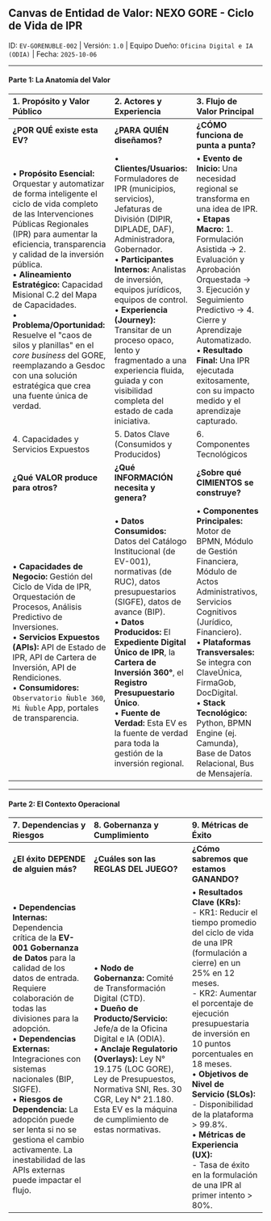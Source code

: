 ## Canvas de Entidad de Valor: NEXO GORE - Ciclo de Vida de IPR

ID: `EV-GORENUBLE-002` | Versión: `1.0` | Equipo Dueño: `Oficina Digital e IA (ODIA)` | Fecha: `2025-10-06`

---

#### Parte 1: La Anatomía del Valor

| 1. Propósito y Valor Público | 2. Actores y Experiencia | 3. Flujo de Valor Principal |
| :--- | :--- | :--- |
| **¿POR QUÉ existe esta EV?** | **¿PARA QUIÉN diseñamos?** | **¿CÓMO funciona de punta a punta?** |
| • **Propósito Esencial:** Orquestar y automatizar de forma inteligente el ciclo de vida completo de las Intervenciones Públicas Regionales (IPR) para aumentar la eficiencia, transparencia y calidad de la inversión pública. <br>• **Alineamiento Estratégico:** Capacidad Misional C.2 del Mapa de Capacidades. <br>• **Problema/Oportunidad:** Resuelve el "caos de silos y planillas" en el *core business* del GORE, reemplazando a Gesdoc con una solución estratégica que crea una fuente única de verdad. | • **Clientes/Usuarios:** Formuladores de IPR (municipios, servicios), Jefaturas de División (DIPIR, DIPLADE, DAF), Administradora, Gobernador. <br>• **Participantes Internos:** Analistas de inversión, equipos jurídicos, equipos de control. <br>• **Experiencia (Journey):** Transitar de un proceso opaco, lento y fragmentado a una experiencia fluida, guiada y con visibilidad completa del estado de cada iniciativa. | • **Evento de Inicio:** Una necesidad regional se transforma en una idea de IPR. <br>• **Etapas Macro:** 1. Formulación Asistida → 2. Evaluación y Aprobación Orquestada → 3. Ejecución y Seguimiento Predictivo → 4. Cierre y Aprendizaje Automatizado. <br>• **Resultado Final:** Una IPR ejecutada exitosamente, con su impacto medido y el aprendizaje capturado. |
| 4. Capacidades y Servicios Expuestos | 5. Datos Clave (Consumidos y Producidos) | 6. Componentes Tecnológicos |
| **¿Qué VALOR produce para otros?** | **¿Qué INFORMACIÓN necesita y genera?** | **¿Sobre qué CIMIENTOS se construye?** |
| • **Capacidades de Negocio:** Gestión del Ciclo de Vida de IPR, Orquestación de Procesos, Análisis Predictivo de Inversiones. <br>• **Servicios Expuestos (APIs):** API de Estado de IPR, API de Cartera de Inversión, API de Rendiciones. <br>• **Consumidores:** `Observatorio Ñuble 360`, `Mi Ñuble` App, portales de transparencia. | • **Datos Consumidos:** Datos del Catálogo Institucional (de EV-001), normativas (de RUC), datos presupuestarios (SIGFE), datos de avance (BIP). <br>• **Datos Producidos:** El **Expediente Digital Único de IPR**, la **Cartera de Inversión 360°**, el **Registro Presupuestario Único**. <br>• **Fuente de Verdad:** Esta EV es la fuente de verdad para toda la gestión de la inversión regional. | • **Componentes Principales:** Motor de BPMN, Módulo de Gestión Financiera, Módulo de Actos Administrativos, Servicios Cognitivos (Jurídico, Financiero). <br>• **Plataformas Transversales:** Se integra con ClaveÚnica, FirmaGob, DocDigital. <br>• **Stack Tecnológico:** Python, BPMN Engine (ej. Camunda), Base de Datos Relacional, Bus de Mensajería. |

---

#### Parte 2: El Contexto Operacional

| 7. Dependencias y Riesgos | 8. Gobernanza y Cumplimiento | 9. Métricas de Éxito |
| :--- | :--- | :--- |
| **¿El éxito DEPENDE de alguien más?** | **¿Cuáles son las REGLAS DEL JUEGO?** | **¿Cómo sabremos que estamos GANANDO?** |
| • **Dependencias Internas:** Dependencia crítica de la **EV-001 Gobernanza de Datos** para la calidad de los datos de entrada. Requiere colaboración de todas las divisiones para la adopción. <br>• **Dependencias Externas:** Integraciones con sistemas nacionales (BIP, SIGFE). <br>• **Riesgos de Dependencia:** La adopción puede ser lenta si no se gestiona el cambio activamente. La inestabilidad de las APIs externas puede impactar el flujo. | • **Nodo de Gobernanza:** Comité de Transformación Digital (CTD). <br>• **Dueño de Producto/Servicio:** Jefe/a de la Oficina Digital e IA (ODIA). <br>• **Anclaje Regulatorio (Overlays):** Ley N° 19.175 (LOC GORE), Ley de Presupuestos, Normativa SNI, Res. 30 CGR, Ley N° 21.180. Esta EV es la máquina de cumplimiento de estas normativas. | • **Resultados Clave (KRs):** <br> - KR1: Reducir el tiempo promedio del ciclo de vida de una IPR (formulación a cierre) en un 25% en 12 meses. <br> - KR2: Aumentar el porcentaje de ejecución presupuestaria de inversión en 10 puntos porcentuales en 18 meses. <br>• **Objetivos de Nivel de Servicio (SLOs):** <br> - Disponibilidad de la plataforma > 99.8%. <br>• **Métricas de Experiencia (UX):** <br> - Tasa de éxito en la formulación de una IPR al primer intento > 80%. |
